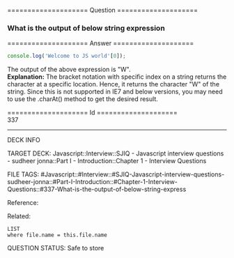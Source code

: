 ==================== Question ====================  

### What is the output of below string expression  

==================== Answer ====================  

```javascript
console.log('Welcome to JS world'[0]);
```

The output of the above expression is "W".  
**Explanation:** The bracket notation with specific index on a string returns
the character at a specific location. Hence, it returns the character "W" of the
string. Since this is not supported in IE7 and below versions, you may need to
use the .charAt() method to get the desired result.

==================== Id ====================  
337
<!--ID: 1707879824705-->

---

DECK INFO

TARGET DECK: Javascript::Interview::SJIQ - Javascript interview questions - sudheer jonna::Part I - Introduction::Chapter 1 - Interview Questions

FILE TAGS: #Javascript::#Interview::#SJIQ-Javascript-interview-questions-sudheer-jonna::#Part-I-Introduction::#Chapter-1-Interview-Questions::#337-What-is-the-output-of-below-string-express

Reference:

Related:

```dataview
LIST
where file.name = this.file.name
```
QUESTION STATUS: Safe to store
